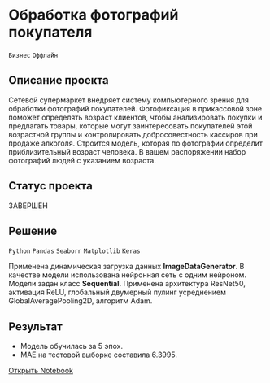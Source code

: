 # Обработка фотографий покупателя

`Бизнес` `Оффлайн`

## Описание проекта

Сетевой супермаркет внедряет систему компьютерного зрения для обработки фотографий покупателей. Фотофиксация в прикассовой зоне поможет определять возраст клиентов, чтобы анализировать покупки и предлагать товары, которые могут заинтересовать покупателей этой возрастной группы и контролировать добросовестность кассиров при продаже алкоголя. Строится модель, которая по фотографии определит приблизительный возраст человека. В вашем распоряжении набор фотографий людей с указанием возраста.

## Статус проекта

ЗАВЕРШЕН

## Решение

`Python` `Pandas` `Seaborn` `Matplotlib` `Keras`

Применена динамическая загрузка данных **ImageDataGenerator**. В качестве модели использована нейронная сеть с одним нейроном. Модели задан класс **Sequential**. Применена архитектура ResNet50, активация ReLU, глобальный двумерный пулинг усреднением GlobalAveragePooling2D, алгоритм Adam.

## Результат

- Модель обучилась за 5 эпох.
- MAE на тестовой выборке составила 6.3995.

[Открыть Notebook](https://github.com/Kri5PO/Projects/blob/main/13_Обработка_фотографий_покупателя/photo.ipynb)


```python

```
